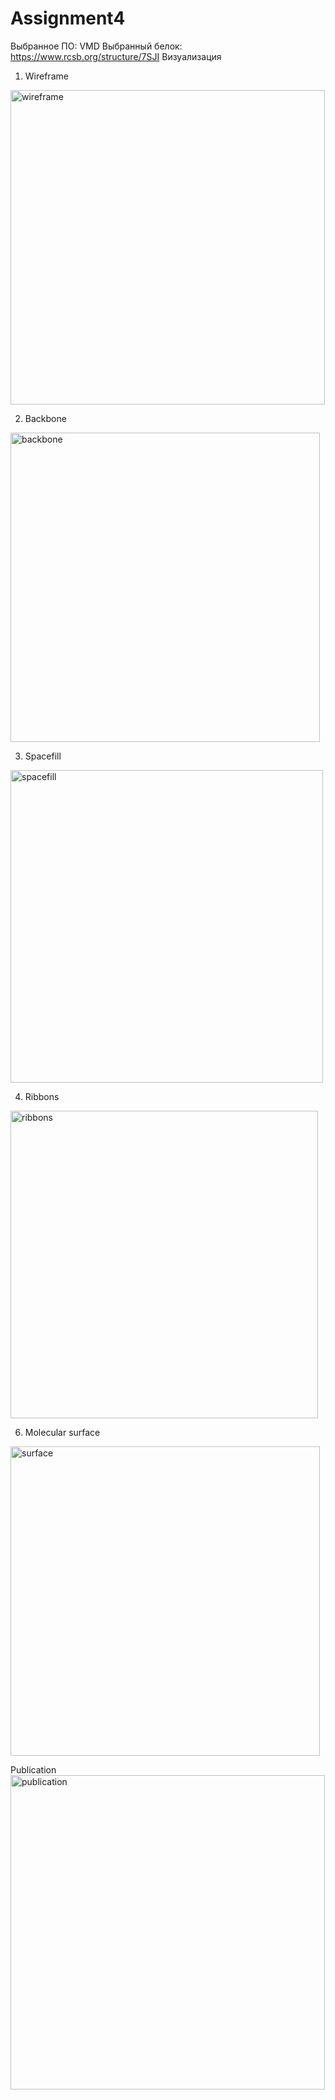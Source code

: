 # Assignment4
Выбранное ПО: VMD
Выбранный белок: https://www.rcsb.org/structure/7SJI
Визуализация 
1. Wireframe
<img width="503" alt="wireframe" src="https://github.com/Shreksatronik/BioinformaticsBelok/assets/90185952/cbfeda84-ebe3-45ce-bfdd-89c4f36fbf5f">

2. Backbone
<img width="495" alt="backbone" src="https://github.com/Shreksatronik/BioinformaticsBelok/assets/90185952/a69fdd47-c5d8-442b-bfce-b44369d6114d">

3. Spacefill
<img width="500" alt="spacefill" src="https://github.com/Shreksatronik/BioinformaticsBelok/assets/90185952/91ac6587-be7b-46c9-873a-a2462e2d16d1">

4. Ribbons
<img width="492" alt="ribbons" src="https://github.com/Shreksatronik/BioinformaticsBelok/assets/90185952/d05106ac-2a28-4504-a13b-be9600f018d6">

6. Molecular surface
<img width="495" alt="surface" src="https://github.com/Shreksatronik/BioinformaticsBelok/assets/90185952/cadf0f56-b723-4138-a7e5-275060f4defa">

Publication
<img width="503" alt="publication" src="https://github.com/Shreksatronik/BioinformaticsBelok/assets/90185952/a5fc6d6b-ccdb-4cb3-876a-89bcdf4f02e8">
